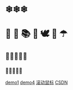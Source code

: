 # ❄❄❄

# 🦷 🌂 📚 🎁  🕊   🌈   ☂ 
  
## 🦷🦷🦷🦷🦷

### 🦷🦷🦷🦷🦷


[demo1](/demo_01/)
[demo4](../demo_01)
[滚动鼠标](#introduction)
[CSDN](/demo/index.html)